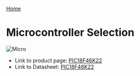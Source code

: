 [Home](/index.md)

# **Microcontroller Selection**

![Micro](https://github.com/Team-309-Weather-Station/EGR314-Spring2024-Team309.github.io/assets/157083379/14da744b-e50d-4d6a-99aa-f68e8122d991)

* Link to product page: [PIC18F46K22](https://www.microchip.com/en-us/product/PIC18F46K22)
* Link to Datasheet: [PIC18F46K22](https://ww1.microchip.com/downloads/aemDocuments/documents/MCU08/ProductDocuments/DataSheets/PIC18%28L%29F2X-4XK22-Data-Sheet-40001412H.pdf)
